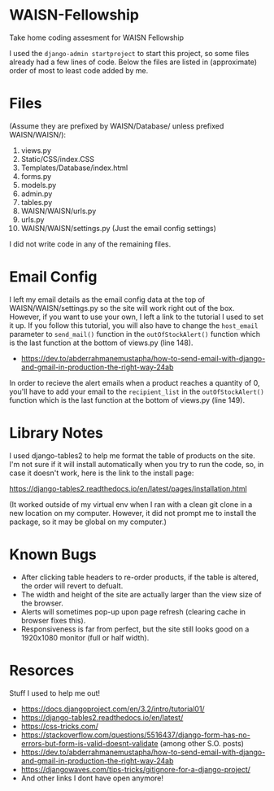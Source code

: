 # WAISN-Fellowship
Take home coding assesment for WAISN Fellowship

I used the `django-admin startproject` to start this project, so some files 
already had a few lines of code. Below the files are listed in (approximate)
order of most to least code added by me.

# Files 
(Assume they are prefixed by WAISN/Database/ unless prefixed WAISN/WAISN/):
   1. views.py
   2. Static/CSS/index.CSS
   3. Templates/Database/index.html
   4. forms.py
   5. models.py
   6. admin.py
   7. tables.py
   8. WAISN/WAISN/urls.py
   9. urls.py
   10. WAISN/WAISN/settings.py (Just the email config settings)

I did not write code in any of the remaining files.

# Email Config
I left my email details as the email config data at the top of WAISN/WAISN/settings.py so the site will work
right out of the box. However, if you want to use your own, I left a link 
to the tutorial I used to set it up. If you follow this tutorial, you will also have to change the `host_email` parameter to `send_mail()` function in the `outOfStockAlert()` function which is the last function at the bottom of 
views.py (line 148).
- https://dev.to/abderrahmanemustapha/how-to-send-email-with-django-and-gmail-in-production-the-right-way-24ab


In order to recieve the alert emails when a product reaches a quantity of 0, you'll have to add your email to the `recipient_list` in the `outOfStockAlert()` function which is the last function at the bottom of 
views.py (line 149).

# Library Notes
I used django-tables2 to help me format the table of products on the site. I'm not sure
if it will install automatically when you try to run the code, so, in case it doesn't work, here is the link to 
the install page:

https://django-tables2.readthedocs.io/en/latest/pages/installation.html

(It worked outside of my virtual env when I ran with a clean git clone in a new location on my computer. However, it did not prompt me to install the package, so it may be global on my computer.)

# Known Bugs
- After clicking table headers to re-order products, if the table is altered, the order will revert to defualt.
- The width and height of the site are actually larger than the view size of the browser.
- Alerts will sometimes pop-up upon page refresh (clearing cache in browser fixes this).
- Responsiveness is far from perfect, but the site still looks good on a 1920x1080 monitor (full or half width). 

# Resorces
Stuff I used to help me out!
- https://docs.djangoproject.com/en/3.2/intro/tutorial01/
- https://django-tables2.readthedocs.io/en/latest/
- https://css-tricks.com/
- https://stackoverflow.com/questions/5516437/django-form-has-no-errors-but-form-is-valid-doesnt-validate (among other S.O. posts)
- https://dev.to/abderrahmanemustapha/how-to-send-email-with-django-and-gmail-in-production-the-right-way-24ab
- https://djangowaves.com/tips-tricks/gitignore-for-a-django-project/
- And other links I dont have open anymore!
